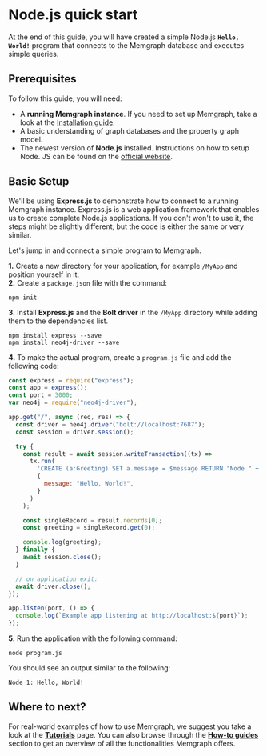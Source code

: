 # Node.js quick start

At the end of this guide, you will have created a simple Node.js **`Hello, World!`** program that connects to the Memgraph database and executes simple
queries.

## Prerequisites

To follow this guide, you will need:

- A **running Memgraph instance**. If you need to set up Memgraph, take a look
  at the [Installation guide](/getting-started/install-memgraph).
- A basic understanding of graph databases and the property graph model.
- The newest version of **Node.js** installed. Instructions on how to setup
  Node. JS can be found on the [official
  website](https://nodejs.org/en/download).

## Basic Setup

We'll be using **Express.js** to demonstrate how to connect to a running
Memgraph instance. Express.js is a web application framework that enables us to
create complete Node.js applications. If you don't won't to use it, the steps
might be slightly different, but the code is either the same or very
similar.

Let's jump in and connect a simple program to Memgraph.

**1.** Create a new directory for your application, for example `/MyApp` and
position yourself in it.<br /> **2.** Create a `package.json` file with the
command:

```
npm init
```

**3.** Install **Express.js** and the **Bolt driver** in the `/MyApp` directory
while adding them to the dependencies list.

```
npm install express --save
npm install neo4j-driver --save
```

**4.** To make the actual program, create a `program.js` file and add the
following code:

```javascript
const express = require("express");
const app = express();
const port = 3000;
var neo4j = require("neo4j-driver");

app.get("/", async (req, res) => {
  const driver = neo4j.driver("bolt://localhost:7687");
  const session = driver.session();

  try {
    const result = await session.writeTransaction((tx) =>
      tx.run(
        'CREATE (a:Greeting) SET a.message = $message RETURN "Node " + id(a) + ": " + a.message',
        {
          message: "Hello, World!",
        }
      )
    );

    const singleRecord = result.records[0];
    const greeting = singleRecord.get(0);

    console.log(greeting);
  } finally {
    await session.close();
  }

  // on application exit:
  await driver.close();
});

app.listen(port, () => {
  console.log(`Example app listening at http://localhost:${port}`);
});
```

**5.** Run the application with the following command:

```
node program.js
```

You should see an output similar to the following:

```
Node 1: Hello, World!
```

## Where to next?

For real-world examples of how to use Memgraph, we suggest you take a look at
the **[Tutorials](/)** page. You can also browse through
the **[How-to guides](/)**
section to get an overview of all the functionalities Memgraph offers.
